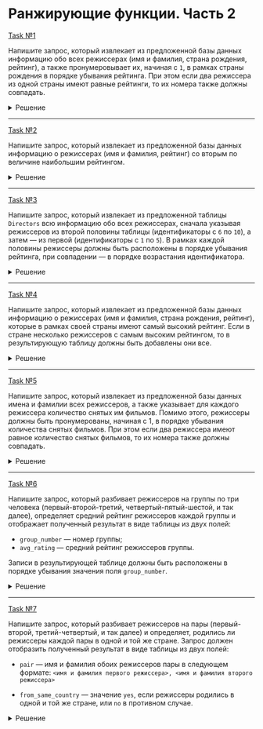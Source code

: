 # Ранжирующие функции. Часть 2

[Task №1](https://stepik.org/lesson/1264337/step/9?unit=1278467)

Напишите запрос, который извлекает из предложенной базы данных информацию обо всех режиссерах (имя и фамилия, страна рождения, рейтинг), а также пронумеровывает их, начиная с `1`, в рамках страны рождения в порядке убывания рейтинга. При этом если два режиссера из одной страны имеют равные рейтинги, то их номера также должны совпадать.

<details>
  <summary>Решение</summary>

  ```sql
  SELECT DENSE_RANK() OVER(PARTITION BY country ORDER BY rating DESC) AS rank_in_country,
         full_name, country, rating
  FROM Directors
  ORDER BY country, rank_in_country DESC, id DESC;
  ```

</details>

---

[Task №2](https://stepik.org/lesson/1264337/step/10?unit=1278467)

Напишите запрос, который извлекает из предложенной базы данных информацию о режиссерах (имя и фамилия, рейтинг) со вторым по величине наибольшим рейтингом.

<details>
  <summary>Решение</summary>

  ```sql
  WITH DirectorsRating AS (
      SELECT DENSE_RANK() OVER(ORDER BY rating DESC) AS total_rank,
             full_name, rating
      FROM Directors
  )
  
  SELECT full_name, rating
  FROM DirectorsRating
  WHERE total_rank = 2
  ORDER BY full_name;
  ```

</details>

---

[Task №3](https://stepik.org/lesson/1264337/step/11?unit=1278467)

Напишите запрос, который извлекает из предложенной таблицы `Directors` всю информацию обо всех режиссерах, сначала указывая режиссеров из второй половины таблицы (идентификаторы с `6` по `10`), а затем — из первой (идентификаторы с `1` по `5`). В рамках каждой половины режиссеры должны быть расположены в порядке убывания рейтинга, при совпадении — в порядке возрастания идентификатора.

<details>
  <summary>Решение</summary>

  ```sql
  WITH DirectorsGroups AS (
      SELECT id, full_name, country, rating,
             NTILE(2) OVER (ORDER BY id DESC) AS group_number
      FROM Directors
  )
  
  SELECT id, full_name, country, rating
  FROM DirectorsGroups
  ORDER BY group_number, rating DESC, id;
  ```

</details>

---

[Task №4](https://stepik.org/lesson/1264337/step/12?unit=1278467)

Напишите запрос, который извлекает из предложенной базы данных информацию о режиссерах (имя и фамилия, страна рождения, рейтинг), которые в рамках своей страны имеют самый высокий рейтинг. Если в стране несколько режиссеров с самым высоким рейтингом, то в результирующую таблицу должны быть добавлены они все.

<details>
  <summary>Решение</summary>

  ```sql
  WITH DirectorsRank AS (
      SELECT DENSE_RANK() OVER (PARTITION BY country ORDER BY rating DESC) AS rank_in_country,
             full_name, country, rating
      FROM Directors
  )
  
  SELECT full_name, country, rating
  FROM DirectorsRank
  WHERE rank_in_country = 1
  ORDER BY country, full_name;
  ```

</details>

---

[Task №5](https://stepik.org/lesson/1264337/step/13?unit=1278467)

Напишите запрос, который извлекает из предложенной базы данных имена и фамилии всех режиссеров, а также указывает для каждого режиссера количество снятых им фильмов. Помимо этого, режиссеры должны быть пронумерованы, начиная с 1, в порядке убывания количества снятых фильмов. При этом если два режиссера имеют равное количество снятых фильмов, то их номера также должны совпадать.

<details>
  <summary>Решение</summary>

  ```sql
  SELECT DENSE_RANK() OVER director_rank AS place,
         director, COUNT(*) AS number_of_films
  FROM Films
  GROUP BY director
  WINDOW director_rank AS (ORDER BY COUNT(*) DESC)
  ORDER BY place, director;
  ```

</details>

---

[Task №6](https://stepik.org/lesson/1264337/step/14?unit=1278467)

Напишите запрос, который разбивает режиссеров на группы по три человека (первый-второй-третий, четвертый-пятый-шестой, и так далее), определяет средний рейтинг режиссеров каждой группы и отображает полученный результат в виде таблицы из двух полей:

* `group_number` — номер группы;
* `avg_rating` — средний рейтинг режиссеров группы.

Записи в результирующей таблице должны быть расположены в порядке убывания значения поля `group_number`.

<details>
  <summary>Решение</summary>

  ```sql
  SET @group_count := (SELECT COUNT(*) div 3
                       FROM Directors);
  
  WITH DirectorGroup AS (
      SELECT Directors.*,
             NTILE(@group_count) OVER (ORDER BY id) AS group_number
      FROM Directors
  )
  
  SELECT group_number, AVG(rating) AS avg_rating
  FROM DirectorGroup
  GROUP BY group_number
  ORDER BY group_number DESC;
  ```

</details>

---

[Task №7](https://stepik.org/lesson/1264337/step/15?unit=1278467)

Напишите запрос, который разбивает режиссеров на пары (первый-второй, третий-четвертый, и так далее) и определяет, родились ли режиссеры каждой пары в одной и той же стране. Запрос должен отобразить полученный результат в виде таблицы из двух полей:

* `pair` — имя и фамилия обоих режиссеров пары в следующем формате:
`<имя и фамилия первого режиссера>, <имя и фамилия второго режиссера>`

* `from_same_country` — значение `yes`, если режиссеры родились в одной и той же стране, или `no` в противном случае.

<details>
  <summary>Решение</summary>

  ```sql
  SET @pair_count := (SELECT COUNT(*) div 2
                       FROM Directors);
  
  WITH DirectorPair AS (
      SELECT Directors.*,
             NTILE(@pair_count) OVER (ORDER BY id) AS pair_number
      FROM Directors
  )
  
  SELECT CONCAT(D1.full_name, ', ', D2.full_name) AS pair,
         CASE
             WHEN D1.country = D2.country THEN 'yes'
             ELSE 'no'
         END AS from_same_country
  FROM DirectorPair D1
  INNER JOIN DirectorPair D2 ON D1.pair_number = D2.pair_number AND D1.id < D2.id;
  ```

</details>
